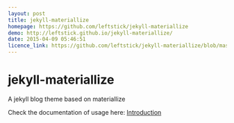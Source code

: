 ```yaml
---
layout: post
title: jekyll-materiallize
homepage: https://github.com/leftstick/jekyll-materiallize
demo: http://leftstick.github.io/jekyll-materiallize/
date: 2015-04-09 05:46:51
licence_link: https://github.com/leftstick/jekyll-materiallize/blob/master/LICENSE
---
```

# jekyll-materiallize
A jekyll blog theme based on materiallize


Check the documentation of usage here: [Introduction](http://leftstick.github.io/jekyll-materiallize/tutorial/2015/04/10/theme-introduction/)
